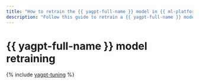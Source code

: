 ```yaml
---
title: "How to retrain the {{ yagpt-full-name }} model in {{ ml-platform-full-name }}"
description: "Follow this guide to retrain a {{ yagpt-full-name }} model on your own examples."
---
```


# {{ yagpt-full-name }} model retraining

{% include [yagpt-tuning](../../_tutorials/datasphere/yagpt-tuning.md) %}
